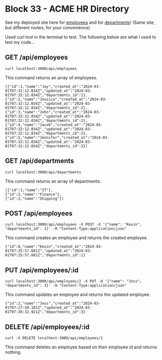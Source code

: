 # Block 33 - ACME HR Directory

See my deployed site here for [employees](https://jaybrdy-acmehrdirectory.onrender.com/api/employees) and for [departments](https://jaybrdy-acmehrdirectory.onrender.com/api/departments)! (Same site, but different routes, for your convenience)

Used curl tool in the terminal to test. The following below are what I used to test my code...

## GET /api/employees 
`curl localhost:3000/api/employees`

This command returns an array of employees. 
```
[{"id":1,"name":"Jay","created_at":"2024-03-01T07:32:12.034Z","updated_at":"2024-03-01T07:32:12.034Z","departments_id":1},
{"id":2,"name":"Jessica","created_at":"2024-03-01T07:32:12.034Z","updated_at":"2024-03-01T07:32:12.034Z","departments_id":2},
{"id":3,"name":"John","created_at":"2024-03-01T07:32:12.034Z","updated_at":"2024-03-01T07:32:12.034Z","departments_id":2},
{"id":4,"name":"Jacob","created_at":"2024-03-01T07:32:12.034Z","updated_at":"2024-03-01T07:32:12.034Z","departments_id":3},
{"id":5,"name":"Jennifer","created_at":"2024-03-01T07:32:12.034Z","updated_at":"2024-03-01T07:32:12.034Z","departments_id":3}]
```

## GET /api/departments 
`curl localhost:3000/api/departments`

This command returns an array of departments.
```
[{"id":1,"name":"IT"},
{"id":2,"name":"Finance"},
{"id":3,"name":"Shipping"}]
```

## POST /api/employees 
`curl localhost:3000/api/employees -X POST -d '{"name": "Kevin", "departments_id": 1}' -H "Content-Type:application/json"`

This command creates an employee and returns the created employee.
```
{"id":6,"name":"Kevin","created_at":"2024-03-01T07:25:57.681Z","updated_at":"2024-03-01T07:25:57.681Z","departments_id":1}
```

## PUT /api/employees/:id 
`curl localhost:3000/api/employees/2 -X PUT -d '{"name": "Jess", "departments_id": 3}' -H "Content-Type:application/json"`

This command updates an employee and returns the updated employee.
```
{"id":2,"name":"Jess","created_at":"2024-03-01T07:27:50.181Z","updated_at":"2024-03-01T07:30:32.921Z","departments_id":3}
```

## DELETE /api/employees/:id 
`curl -X DELETE localhost:3000/api/employees/1`

This command deletes an employee based on their employee id and returns nothing.
